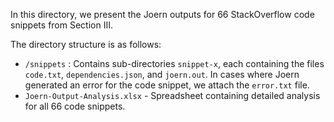 In this directory, we present the Joern outputs for 66 StackOverflow code snippets from Section III.

The directory structure is as follows:
- `/snippets` : Contains sub-directories `snippet-x`, each containing the files `code.txt`, `dependencies.json`, and `joern.out`. In cases where Joern generated an error for the code snippet, we attach the `error.txt` file.
- `Joern-Output-Analysis.xlsx` - Spreadsheet containing detailed analysis for all 66 code snippets.
